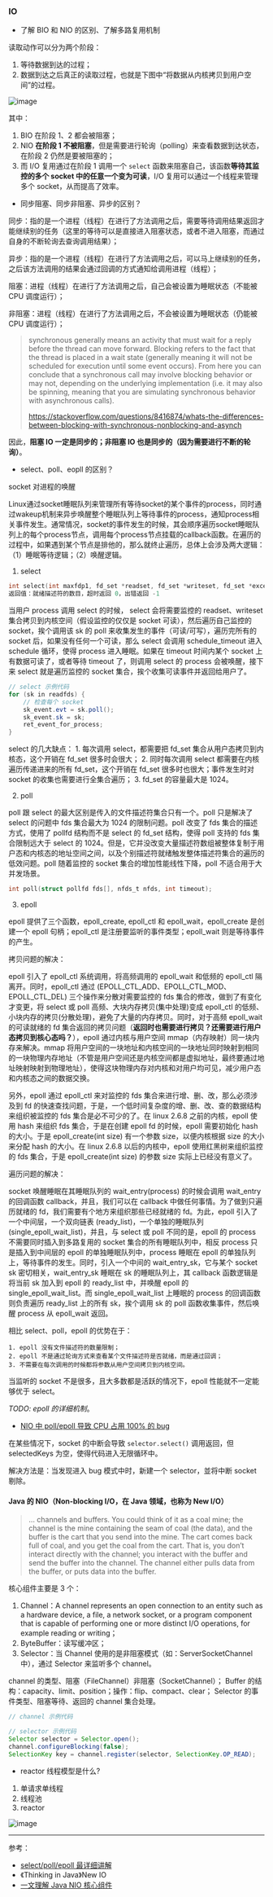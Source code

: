 ### IO
- 了解 BIO 和 NIO 的区别、了解多路复用机制

读取动作可以分为两个阶段：

1. 等待数据到达的过程；
2. 数据到达之后真正的读取过程，也就是下图中“将数据从内核拷贝到用户空间”的过程。

![image](../img/io_model.png)

其中：

1. BIO 在阶段 1、2 都会被阻塞；
2. NIO **在阶段 1 不被阻塞**，但是需要进行轮询（polling）来查看数据到达状态，在阶段 2 仍然是要被阻塞的；
3. 而 I/O 复用通过在阶段 1 调用一个 `select` 函数来阻塞自己，该函数**等待其监控的多个 socket 中的任意一个变为可读**，I/O 复用可以通过一个线程来管理多个 socket，从而提高了效率。

- 同步阻塞、同步非阻塞、异步的区别？

同步：指的是一个进程（线程）在进行了方法调用之后，需要等待调用结果返回才能继续别的任务（这里的等待可以是直接进入阻塞状态，或者不进入阻塞，而通过自身的不断轮询去查询调用结果）；

异步：指的是一个进程（线程）在进行了方法调用之后，可以马上继续别的任务，之后该方法调用的结果会通过回调的方式通知给调用进程（线程）；

阻塞：进程（线程）在进行了方法调用之后，自己会被设置为睡眠状态（不能被 CPU 调度运行）；

非阻塞：进程（线程）在进行了方法调用之后，不会被设置为睡眠状态（仍能被 CPU 调度运行）；

> synchronous generally means an activity that must wait for a reply before the thread can move forward. Blocking refers to the fact that the thread is placed in a wait state (generally meaning it will not be scheduled for execution until some event occurs). From here you can conclude that a synchronous call may involve blocking behavior or may not, depending on the underlying implementation (i.e. it may also be spinning, meaning that you are simulating synchronous behavior with asynchronous calls).
> 
> https://stackoverflow.com/questions/8416874/whats-the-differences-between-blocking-with-synchronous-nonblocking-and-asynch

因此，**阻塞 IO 一定是同步的；非阻塞 IO 也是同步的（因为需要进行不断的轮询）**。

- select、poll、eopll 的区别？

socket 对进程的唤醒

Linux通过socket睡眠队列来管理所有等待socket的某个事件的process，同时通过wakeup机制来异步唤醒整个睡眠队列上等待事件的process，通知process相关事件发生。通常情况，socket的事件发生的时候，其会顺序遍历socket睡眠队列上的每个process节点，调用每个process节点挂载的callback函数。在遍历的过程中，如果遇到某个节点是排他的，那么就终止遍历，总体上会涉及两大逻辑：（1）睡眠等待逻辑；（2）唤醒逻辑。

1. select

```c
int select(int maxfdp1, fd_set *readset, fd_set *writeset, fd_set *exceptset, nconst struct timeval *timeout)
返回值：就绪描述符的数目，超时返回 0，出错返回 -1
```

当用户 process 调用 select 的时候， select 会将需要监控的 readset、writeset 集合拷贝到内核空间（假设监控的仅仅是 socket 可读），然后遍历自己监控的 socket，挨个调用该 sk 的 poll 来收集发生的事件（可读/可写），遍历完所有的 socket 后，如果没有任何一个可读，那么 select 会调用 schedule_timeout 进入 schedule 循环，使得 process 进入睡眠。如果在 timeout 时间内某个 socket 上有数据可读了，或者等待 timeout 了，则调用 select 的 process 会被唤醒，接下来 select 就是遍历监控的 socket 集合，挨个收集可读事件并返回给用户了。
```java
// select 示例代码
for (sk in readfds) {
	// 检查每个 socket
    sk_event.evt = sk.poll();
    sk_event.sk = sk;
    ret_event_for_process;
}
```

select 的几大缺点：
	1. 每次调用 select，都需要把 fd_set 集合从用户态拷贝到内核态，这个开销在 fd_set 很多时会很大；
	2. 同时每次调用 select 都需要在内核遍历传递进来的所有 fd_set，这个开销在 fd_set 很多时也很大；事件发生时对 socket 的收集也需要进行全集合遍历；
	3. fd_set 的容量最大是 1024。

2. poll

poll 跟 select 的最大区别是传入的文件描述符集合只有一个。poll 只是解决了 select 的问题中 fds 集合最大为 1024 的限制问题。poll 改变了 fds 集合的描述方式，使用了 pollfd 结构而不是 select 的 fd_set 结构，使得 poll 支持的 fds 集合限制远大于 select 的 1024。但是，它并没改变大量描述符数组被整体复制于用户态和内核态的地址空间之间，以及个别描述符就绪触发整体描述符集合的遍历的低效问题。poll 随着监控的 socket 集合的增加性能线性下降，poll 不适合用于大并发场景。

```c
int poll(struct pollfd fds[], nfds_t nfds, int timeout);
```

3. epoll

epoll 提供了三个函数，epoll_create, epoll_ctl 和 epoll_wait，epoll_create 是创建一个 epoll 句柄；epoll_ctl 是注册要监听的事件类型；epoll_wait 则是等待事件的产生。


拷贝问题的解决：

epoll 引入了 epoll_ctl 系统调用，将高频调用的 epoll_wait 和低频的 epoll_ctl 隔离开。同时，epoll_ctl 通过 (EPOLL_CTL_ADD、EPOLL_CTL_MOD、EPOLL_CTL_DEL) 三个操作来分散对需要监控的 fds 集合的修改，做到了有变化才变更，将 select 或 poll 高频、大块内存拷贝(集中处理)变成 epoll_ctl 的低频、小块内存的拷贝(分散处理)，避免了大量的内存拷贝。同时，对于高频 epoll_wait 的可读就绪的 fd 集合返回的拷贝问题（**返回时也需要进行拷贝？还需要进行用户态拷贝到核心态吗？**），epoll 通过内核与用户空间 mmap（内存映射）同一块内存来解决。mmap 将用户空间的一块地址和内核空间的一块地址同时映射到相同的一块物理内存地址（不管是用户空间还是内核空间都是虚拟地址，最终要通过地址映射映射到物理地址），使得这块物理内存对内核和对用户均可见，减少用户态和内核态之间的数据交换。

另外，epoll 通过 epoll_ctl 来对监控的 fds 集合来进行增、删、改，那么必须涉及到 fd 的快速查找问题，于是，一个低时间复杂度的增、删、改、查的数据结构来组织被监控的 fds 集合是必不可少的了。在 linux 2.6.8 之前的内核，epoll 使用 hash 来组织 fds 集合，于是在创建 epoll fd 的时候，epoll 需要初始化 hash 的大小。于是 epoll_create(int size) 有一个参数 size，以便内核根据 size 的大小来分配 hash 的大小。在 linux 2.6.8 以后的内核中，epoll 使用红黑树来组织监控的 fds 集合，于是 epoll_create(int size) 的参数 size 实际上已经没有意义了。

遍历问题的解决：

socket 唤醒睡眠在其睡眠队列的 wait_entry(process) 的时候会调用 wait_entry 的回调函数 callback，并且，我们可以在 callback 中做任何事情。为了做到只遍历就绪的 fd，我们需要有个地方来组织那些已经就绪的 fd。为此，epoll 引入了一个中间层，一个双向链表 (ready_list)，一个单独的睡眠队列 (single_epoll_wait_list)，并且，与 select 或 poll 不同的是，epoll 的 process 不需要同时插入到多路复用的 socket 集合的所有睡眠队列中，相反 process 只是插入到中间层的 epoll 的单独睡眠队列中，process 睡眠在 epoll 的单独队列上，等待事件的发生。同时，引入一个中间的 wait_entry_sk，它与某个 socket sk 密切相关，wait_entry_sk 睡眠在 sk 的睡眠队列上，其 callback 函数逻辑是将当前 sk 加入到 epoll 的 ready_list 中，并唤醒 epoll 的 single_epoll_wait_list。而 single_epoll_wait_list 上睡眠的 process 的回调函数则负责遍历 ready_list 上的所有 sk，挨个调用 sk 的 poll 函数收集事件，然后唤醒 process 从 epoll_wait 返回。


相比 select、poll，epoll 的优势在于：

	1. epoll 没有文件描述符的数量限制；
	2. epoll 不是通过轮询方式来查看某个文件描述符是否就绪，而是通过回调；
	3. 不需要在每次调用的时候都将参数从用户空间拷贝到内核空间。

当监听的 socket 不是很多，且大多数都是活跃的情况下，epoll 性能就不一定能够优于 select。

*TODO: epoll 的详细机制*。

- [NIO 中 poll/epoll 导致 CPU 占用 100% 的 bug](https://www.jianshu.com/p/3ec120ca46b2)

在某些情况下，socket 的中断会导致 `selector.select()` 调用返回，但 selectedKeys 为空，使得代码进入无限循环中。

解决方法是：当发现进入 bug 模式中时，新建一个 selector，並将中断 socket 剔除。

#### Java 的 NIO（Non-blocking I/O，在 Java 领域，也称为 New I/O）

> ... channels and buffers. You could think of it as a coal mine; the channel is the
mine containing the seam of coal (the data), and the buffer is the cart that you send into the
mine. The cart comes back full of coal, and you get the coal from the cart. That is, you don’t
interact directly with the channel; you interact with the buffer and send the buffer into the
channel. The channel either pulls data from the buffer, or puts data into the buffer.

核心组件主要是 3 个：

1. Channel：A channel represents an open connection to an entity such as a hardware device, a file, a network socket, or a program component that is capable of performing one or more distinct I/O operations, for example reading or writing；
2. ByteBuffer：读写缓冲区；
3. Selector：当 Channel 使用的是非阻塞模式（如：ServerSocketChannel 中），通过 Selector 来监听多个 channel。

channel 的类型、阻塞（FileChannel）非阻塞（SocketChannel）；
Buffer 的结构：capacity、limit、position；操作：flip、compact、clear；
Selector 的事件类型、阻塞等待、返回的 channel 集合处理。


```java
// channel 示例代码

// selector 示例代码
Selector selector = Selector.open();
channel.configureBlocking(false);
SelectionKey key = channel.register(selector, SelectionKey.OP_READ);
```

- reactor 线程模型是什么?

1. 单请求单线程
2. 线程池
3. reactor

![image](../img/reactor_model.png)

---
参考：
- [select/poll/epoll 最详细讲解](https://cloud.tencent.com/developer/article/1005481)
- 《Thinking in Java》New IO
- [一文理解 Java NIO 核心组件](https://www.cnblogs.com/lfs2640666960/p/9970353.html)